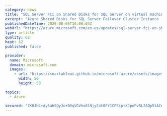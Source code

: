 ```yaml
---
category: news
title: "SQL Server FCI on Shared Disks for SQL Server on virtual machines"
excerpt: "Azure Shared Disks for SQL Server Failover Cluster Instance (SQL FCI) on Azure IaaS is now in general availability. "
publishedDateTime: 2020-08-05T16:00:04Z
webUrl: "https://azure.microsoft.com/en-us/updates/sql-server-fci-on-shared-disks-for-sql-server-on-virtual-machines/"
type: article
quality: 62
heat: 62
published: false

provider:
  name: Microsoft
  domain: microsoft.com
  images:
    - url: "https://smartableai.github.io/microsoft-azure/assets/images/organizations/microsoft.com-50x50.jpg"
      width: 50
      height: 50

topics:
  - Azure

secured: "ZKHJHL+Ay6ah9QyJo+0VqVGVhx8lNjy24t0FY1CF5iptXJpePv5L28Qp5tACnehWaT0RVxPPz4pmE0CcHvOy7naSL8a/M4iRKFoJfooE0hSSXRCSbKjujWlMGI85OrJ7KbEVrOtsNw8ubfIL9inIhWeaMGf9vSkT8DqO2RJaH46DPnvx2t9Kp5aVYkBPXTQIEPuH4utyZePfYfiOz0j6NeGagP9Z7w9J8YRK/Pec2UFn/fZNoIJ6qPIJW2U+yEGoDk/W/LttOgM1P0CvV8Qi2TkGD7WLc1G1h9cO5Y4FJguQ74eLwprObxVHtpfLgpVylqwIfWsoiItT+Fo5nz1Mzw==;+wf+DXnI67HsNGdQMJ5xMg=="
---
```


